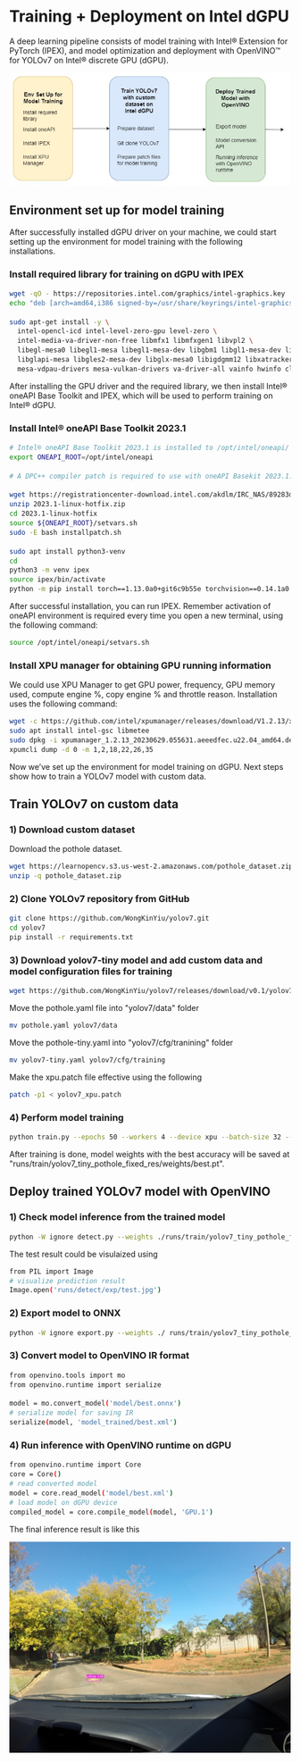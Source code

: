 # Training + Deployment on Intel dGPU

A deep learning pipeline consists of model training with Intel® Extension for PyTorch (IPEX), and model optimization and deployment with OpenVINO™ for YOLOv7 on Intel® discrete GPU (dGPU).

![Image_text](https://github.com/zhuo-yoyowz/classification/blob/24c62a825b84fcabe53671c718780178a48c48c5/DL_pipeline.jpg)

## Environment set up for model training

After successfully installed dGPU driver on your machine, we could start setting up the environment for model training with the following installations.

### Install required library for training on dGPU with IPEX

```bash
wget -qO - https://repositories.intel.com/graphics/intel-graphics.key | sudo gpg --dearmor --output /usr/share/keyrings/intel-graphics.gpg
echo "deb [arch=amd64,i386 signed-by=/usr/share/keyrings/intel-graphics.gpg] https://repositories.intel.com/graphics/ubuntu jammy arc" | sudo tee /etc/apt/sources.list.d/intel-gpu-jammy.list

sudo apt-get install -y \
  intel-opencl-icd intel-level-zero-gpu level-zero \
  intel-media-va-driver-non-free libmfx1 libmfxgen1 libvpl2 \
  libegl-mesa0 libegl1-mesa libegl1-mesa-dev libgbm1 libgl1-mesa-dev libgl1-mesa-dri \
  libglapi-mesa libgles2-mesa-dev libglx-mesa0 libigdgmm12 libxatracker2 mesa-va-drivers \
  mesa-vdpau-drivers mesa-vulkan-drivers va-driver-all vainfo hwinfo clinfo
```

After installing the GPU driver and the required library, we then install Intel® oneAPI Base Toolkit and IPEX, which will be used to perform training on Intel® dGPU. 

### Install Intel® oneAPI Base Toolkit 2023.1

```bash
# Intel® oneAPI Base Toolkit 2023.1 is installed to /opt/intel/oneapi/
export ONEAPI_ROOT=/opt/intel/oneapi

# A DPC++ compiler patch is required to use with oneAPI Basekit 2023.1.0. Use the command below to download the patch package.

wget https://registrationcenter-download.intel.com/akdlm/IRC_NAS/89283df8-c667-47b0-b7e1-c4573e37bd3e/2023.1-linux-hotfix.zip
unzip 2023.1-linux-hotfix.zip
cd 2023.1-linux-hotfix
source ${ONEAPI_ROOT}/setvars.sh
sudo -E bash installpatch.sh

sudo apt install python3-venv
cd
python3 -m venv ipex
source ipex/bin/activate
python -m pip install torch==1.13.0a0+git6c9b55e torchvision==0.14.1a0 intel_extension_for_pytorch==1.13.120+xpu -f https://developer.intel.com/ipex-whl-stable-xpu
```

After successful installation, you can run IPEX. Remember activation of oneAPI environment is required every time you open a new terminal, using the following command:
```bash
source /opt/intel/oneapi/setvars.sh
```

### Install XPU manager for obtaining GPU running information
We could use XPU Manager to get GPU power, frequency, GPU memory used, compute engine %, copy engine % and throttle reason. Installation uses the following command:

```bash
wget -c https://github.com/intel/xpumanager/releases/download/V1.2.13/xpumanager_1.2.13_20230629.055631.aeeedfec.u22.04_amd64.deb
sudo apt install intel-gsc libmetee
sudo dpkg -i xpumanager_1.2.13_20230629.055631.aeeedfec.u22.04_amd64.deb
xpumcli dump -d 0 -m 1,2,18,22,26,35
```

Now we’ve set up the environment for model training on dGPU. Next steps show how to train a YOLOv7 model with custom data.
## Train YOLOv7 on custom data

### 1)	Download custom dataset
Download the pothole dataset.

```bash
wget https://learnopencv.s3.us-west-2.amazonaws.com/pothole_dataset.zip
unzip -q pothole_dataset.zip
```

### 2)	Clone YOLOv7 repository from GitHub

```bash
git clone https://github.com/WongKinYiu/yolov7.git
cd yolov7
pip install -r requirements.txt
```

### 3) Download yolov7-tiny model and add custom data and model configuration files for training

```bash
wget https://github.com/WongKinYiu/yolov7/releases/download/v0.1/yolov7-tiny.pt
```

Move the pothole.yaml file into "yolov7/data" folder
```bash
mv pothole.yaml yolov7/data
```

Move the pothole-tiny.yaml into "yolov7/cfg/tranining" folder 
```bash
mv yolov7-tiny.yaml yolov7/cfg/training
```

Make the xpu.patch file effective using the following
```bash
patch -p1 < yolov7_xpu.patch
```

### 4) Perform model training

```bash
python train.py --epochs 50 --workers 4 --device xpu --batch-size 32 --data data/pothole.yaml --img 640 640 --cfg cfg/training/yolov7_pothole-tiny.yaml --weights 'yolov7-tiny.pt' --name yolov7_tiny_pothole_fixed_res --hyp data/hyp.scratch.tiny.yaml
```

After training is done, model weights with the best accuracy will be saved at "runs/train/yolov7_tiny_pothole_fixed_res/weights/best.pt".

## Deploy trained YOLOv7 model with OpenVINO
### 1)	Check model inference from the trained model

```bash
python -W ignore detect.py --weights ./runs/train/yolov7_tiny_pothole_fixed_res/weights/best.pt --conf 0.25 --img-size 640 --source test.jpg
```

The test result could be visulaized using
```bash
from PIL import Image
# visualize prediction result
Image.open('runs/detect/exp/test.jpg')
```

### 2)	Export model to ONNX
```bash
python -W ignore export.py --weights ./ runs/train/yolov7_tiny_pothole_fixed_res/weights/best.pt --grid
```

### 3)	Convert model to OpenVINO IR format
```bash
from openvino.tools import mo
from openvino.runtime import serialize

model = mo.convert_model('model/best.onnx')
# serialize model for saving IR
serialize(model, 'model_trained/best.xml')
```

### 4)	Run inference with OpenVINO runtime on dGPU
```bash
from openvino.runtime import Core
core = Core()
# read converted model
model = core.read_model('model/best.xml')
# load model on dGPU device
compiled_model = core.compile_model(model, 'GPU.1')
```
The final inference result is like this

![Image_text](https://github.com/zhuo-yoyowz/classification/blob/master/G0026953.jpg)

